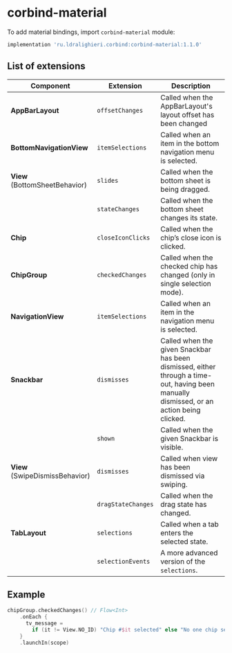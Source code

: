 ﻿
# corbind-material

To add material bindings, import `corbind-material` module:

```groovy
implementation 'ru.ldralighieri.corbind:corbind-material:1.1.0'
```

## List of extensions

Component | Extension | Description
--|---|--
**AppBarLayout** | `offsetChanges` | Called when the AppBarLayout's layout offset has been changed
**BottomNavigationView** | `itemSelections` | Called when an item in the bottom navigation menu is selected.
**View**<br>(BottomSheetBehavior) | `slides` | Called when the bottom sheet is being dragged.
                                  | `stateChanges` | Called when the bottom sheet changes its state.
**Chip** | `closeIconClicks` | Called when the chip’s close icon is clicked.
**ChipGroup** | `checkedChanges` | Called when the checked chip has changed (only in single selection mode).
**NavigationView** | `itemSelections` | Called when an item in the navigation menu is selected.
**Snackbar** | `dismisses` | Called when the given Snackbar has been dismissed, either through a time-out, having been manually dismissed, or an action being clicked.
             | `shown` | Called when the given Snackbar is visible.
**View**<br>(SwipeDismissBehavior) | `dismisses` | Called when view has been dismissed via swiping.
             | `dragStateChanges` | Called when the drag state has changed.
**TabLayout** | `selections` | Called when a tab enters the selected state.
              | `selectionEvents` | A more advanced version of the `selections`.


## Example

```kotlin
chipGroup.checkedChanges() // Flow<Int>
    .onEach {
      tv_message =
        if (it != View.NO_ID) "Chip #$it selected" else "No one сhip selected"
    }
    .launchIn(scope)
```
